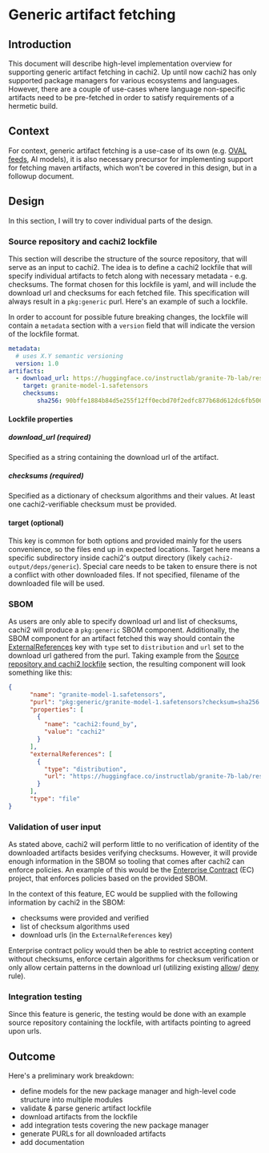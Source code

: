 # Generic artifact fetching

## Introduction

This document will describe high-level implementation overview for supporting generic artifact fetching in cachi2.
Up until now cachi2 has only supported package managers for various ecosystems and languages.
However, there are a couple of use-cases where language non-specific artifacts need to be pre-fetched in order to satisfy
requirements of a hermetic build.

## Context

For context, generic artifact fetching is a use-case of its own (e.g. [OVAL feeds][oval-feeds], AI models), it is also
necessary precursor for implementing support for fetching maven artifacts, which won't be covered in this design, but in
a followup document.

## Design

In this section, I will try to cover individual parts of the design.

### Source repository and cachi2 lockfile

This section will describe the structure of the source repository, that will serve as an input to cachi2. The idea is to
define a cachi2 lockfile that will specify individual artifacts to fetch along with necessary metadata - e.g. checksums.
The format chosen for this lockfile is yaml, and will include the download url and checksums for each fetched file.
This specification will always result in a `pkg:generic` purl. Here's an example of such a lockfile.

In order to account for possible future breaking changes, the lockfile will contain a `metadata` section with a `version`
field that will indicate the version of the lockfile format.

```yaml
metadata:
  # uses X.Y semantic versioning 
  version: 1.0
artifacts:   
  - download_url: https://huggingface.co/instructlab/granite-7b-lab/resolve/main/model-00001-of-00003.safetensors?download=true
    target: granite-model-1.safetensors
    checksums:
        sha256: 90bffe1884b84d5e255f12ff0ecbd70f2edfc877b68d612dc6fb50638b3ac17c
```

#### Lockfile properties

##### download_url (required)

Specified as a string containing the download url of the artifact.

##### checksums (required)

Specified as a dictionary of checksum algorithms and their values. At least one cachi2-verifiable checksum must be provided.

#### target (optional)

This key is common for both options and provided mainly for the users convenience, so the files end up in expected locations.
Target here means a specific subdirectory inside cachi2's output directory (likely `cachi2-output/deps/generic`).
Special care needs to be taken to ensure there is not a conflict with other downloaded files. If not specified, filename
of the downloaded file will be used.

### SBOM

As users are only able to specify download url and list of checksums, cachi2 will produce a `pkg:generic` SBOM component.
Additionally, the SBOM component for an artifact fetched this way should contain the [ExternalReferences][external-references]
key with `type` set to `distribution` and `url` set to the download url gathered from the purl.
Taking example from the [Source repository and cachi2 lockfile](#source-repository-and-cachi2-lockfile) section, the
resulting component will look something like this:

```json
{
      "name": "granite-model-1.safetensors",
      "purl": "pkg:generic/granite-model-1.safetensors?checksum=sha256:90bffe1884b84d5e255f12ff0ecbd70f2edfc877b68d612dc6fb50638b3ac17c&download_url=https%3A%2F%2Fhuggingface.co%2Finstructlab%2Fgranite-7b-lab%2Fresolve%2Fmain%2Fmodel-00001-of-00003.safetensors%3Fdownload%3Dtrue",
      "properties": [
        {
          "name": "cachi2:found_by",
          "value": "cachi2"
        }
      ],
      "externalReferences": [
        {
          "type": "distribution",
          "url": "https://huggingface.co/instructlab/granite-7b-lab/resolve/main/model-00001-of-00003.safetensors?download=true"
        }
      ], 
      "type": "file"
}
```

### Validation of user input

As stated above, cachi2 will perform little to no verification of identity of the downloaded artifacts besides verifying
checksums. However, it will provide enough information in the SBOM so tooling that comes after cachi2 can enforce policies.
An example of this would be the [Enterprise Contract][ec] (EC) project, that enforces policies based on the provided SBOM.

In the context of this feature, EC would be supplied with the following information by cachi2 in the SBOM:

- checksums were provided and verified
- list of checksum algorithms used
- download urls (in the `ExternalReferences` key)

Enterprise contract policy would then be able to restrict accepting content without checksums, enforce certain algorithms
for checksum verification or only allow certain patterns in the download url (utilizing existing [allow][ec-allow]/
[deny][ec-deny] rule).

### Integration testing

Since this feature is generic, the testing would be done with an example source repository containing the lockfile, with
artifacts pointing to agreed upon urls.

## Outcome

Here's a preliminary work breakdown:

- define models for the new package manager and high-level code structure into multiple modules
- validate & parse generic artifact lockfile
- download artifacts from the lockfile
- add integration tests covering the new package manager
- generate PURLs for all downloaded artifacts
- add documentation

[ec]: https://enterprisecontract.dev/
[ec-allow]: https://enterprisecontract.dev/docs/ec-policies/release_policy.html#sbom_cyclonedx__allowed_package_external_references
[ec-deny]: https://enterprisecontract.dev/docs/ec-policies/release_policy.html#sbom_cyclonedx__disallowed_package_external_references
[external-references]: https://cyclonedx.org/docs/1.4/json/#externalReferences
[oval-feeds]: https://github.com/CISecurity/OVALRepo
